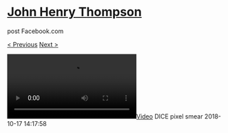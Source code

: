 # [John Henry Thompson](../README.md)
post Facebook.com

[< Previous](2018-10-17-2.md) [Next >](2018-10-17-4.md)

[![](../media/2018-10-17/DICE-pixel-smear.mp4)](../README.md)
DICE pixel smear
2018-10-17 14:17:58
